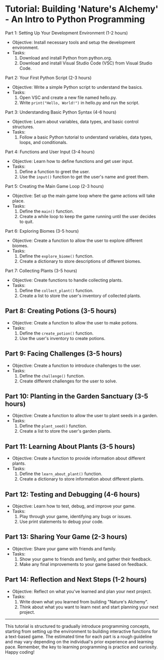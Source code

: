 # Tutorial: Building 'Nature's Alchemy' - An Intro to Python Programming

Part 1: Setting Up Your Development Environment (1-2 hours)

- Objective: Install necessary tools and setup the development environment.
- Tasks:
    1. Download and install Python from python.org.
    2. Download and install Visual Studio Code (VSC) from Visual Studio Code.

Part 2: Your First Python Script (2-3 hours)

- Objective: Write a simple Python script to understand the basics.
- Tasks:
    1. Open VSC and create a new file named hello.py.
    2. Write `print("Hello, World!")` in hello.py and run the script.

Part 3: Understanding Basic Python Syntax (4-6 hours)

- Objective: Learn about variables, data types, and basic control structures.
- Tasks:
    1. Follow a basic Python tutorial to understand variables, data types, loops, and conditionals.

Part 4: Functions and User Input (3-4 hours)

- Objective: Learn how to define functions and get user input.
- Tasks:
    1. Define a function to greet the user.
    2. Use the `input()` function to get the user's name and greet them.

Part 5: Creating the Main Game Loop (2-3 hours)

- Objective: Set up the main game loop where the game actions will take place.
- Tasks:
    1. Define the `main()` function.
    2. Create a while loop to keep the game running until the user decides to quit.

Part 6: Exploring Biomes (3-5 hours)

- Objective: Create a function to allow the user to explore different biomes.
- Tasks:
    1. Define the `explore_biome()` function.
    2. Create a dictionary to store descriptions of different biomes.

Part 7: Collecting Plants (3-5 hours)

- Objective: Create functions to handle collecting plants.
- Tasks:
    1. Define the `collect_plant()` function.
    2. Create a list to store the user's inventory of collected plants.

## Part 8: Creating Potions (3-5 hours)

- Objective: Create a function to allow the user to make potions.
- Tasks:
    1. Define the `create_potion()` function.
    2. Use the user's inventory to create potions.

## Part 9: Facing Challenges (3-5 hours)

- Objective: Create a function to introduce challenges to the user.
- Tasks:
    1. Define the `challenge()` function.
    2. Create different challenges for the user to solve.

## Part 10: Planting in the Garden Sanctuary (3-5 hours)

- Objective: Create a function to allow the user to plant seeds in a garden.
- Tasks:
    1. Define the `plant_seed()` function.
    2. Create a list to store the user's garden plants.

## Part 11: Learning About Plants (3-5 hours)

- Objective: Create a function to provide information about different plants.
- Tasks:
    1. Define the `learn_about_plant()` function.
    2. Create a dictionary to store information about different plants.

## Part 12: Testing and Debugging (4-6 hours)

- Objective: Learn how to test, debug, and improve your game.
- Tasks:
    1. Play through your game, identifying any bugs or issues.
    2. Use print statements to debug your code.

## Part 13: Sharing Your Game (2-3 hours)

- Objective: Share your game with friends and family.
- Tasks:
    1. Show your game to friends and family, and gather their feedback.
    2. Make any final improvements to your game based on feedback.

## Part 14: Reflection and Next Steps (1-2 hours)

- Objective: Reflect on what you've learned and plan your next project.
- Tasks:
    1. Write down what you learned from building "Nature's Alchemy".
    2. Think about what you want to learn next and start planning your next project.

---

This tutorial is structured to gradually introduce programming concepts, starting from setting up the environment to building interactive functions for a text-based game. The estimated time for each part is a rough guideline and may vary depending on the individual's prior experience and learning pace. Remember, the key to learning programming is practice and curiosity. Happy coding!
